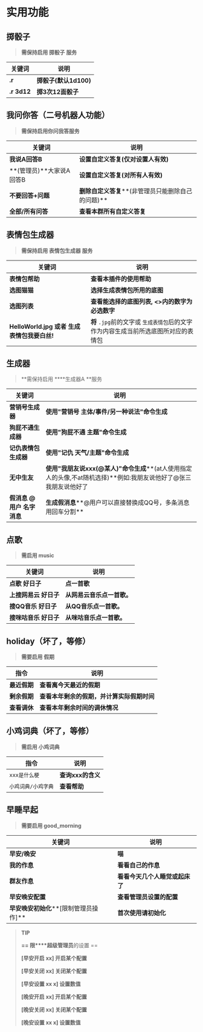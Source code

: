 # 实用功能

## 掷骰子

> **需保持启用 掷骰子 服务**

| **关键词**  | **说明**              |
| ----------------- | --------------------------- |
| **.r**      | **掷骰子(默认1d100)** |
| **.r 3d12** | **掷3次12面骰子**     |

## 我问你答（二号机器人功能）

> **需保持启用你问我答服务**

| **关键词**         | **说明**                                           |
| ------------------------ | -------------------------------------------------------- |
| **我说A回答B**     | **设置自定义答复(仅对设置人有效)**                 |
| **(管理员)**大家说A回答B | **设置自定义答复(对所有人有效)**                   |
| **不要回答+问题**  | **删除自定义答复****(非管理员只能删除自己的问题)** |
| **全部/所有问答**  | **查看本群所有自定义答复**                         |

## 表情包生成器

> **需保持启用 表情包生成器 服务**

| **关键词**                                  | **说明**                                                                               |
| ------------------------------------------------- | -------------------------------------------------------------------------------------------- |
| **表情包帮助**                              | **查看本插件的使用帮助**                                                               |
| **选图猫猫**                                | **选择生成表情包所用的底图**                                                           |
| **选图列表**                                | **查看能选择的底图列表, <>内的数字为必选数字**                                         |
| **HelloWorld.jpg 或者 生成表情包我要白丝!** | **将** `.jpg`前的文字或 `生成表情包`后的文字作为内容生成当前所选底图所对应的表情包 |

## 生成器

> **需保持启用 ****生成器A **服务

| **关键词**                 | **说明**                                                                                                           |
| -------------------------------- | ------------------------------------------------------------------------------------------------------------------------ |
| **营销号生成器**           | **使用"营销号 主体/事件/另一种说法"命令生成**                                                                      |
| **狗屁不通生成器**         | **使用"狗屁不通 主题"命令生成**                                                                                    |
| **记仇表情包生成器**       | **使用"记仇 天气/主题"命令生成**                                                                                   |
| **无中生友**               | **使用"我朋友说xxx(@某人)"命令生成****(at人使用指定人的头像,不at随机选择)**例如:我朋友说他好了@张三 我朋友说他好了 |
| **假消息 @用户 名字 消息** | **生成假消息****@用户可以直接替换成QQ号，多条消息用回车分割**                                                      |

## 点歌

> **需启用 music**

| **关键词**            | **说明**                   |
| --------------------------- | -------------------------------- |
| **点歌 好日子**       | **点一首歌**               |
| **上搜网易云 好日子** | **从网易云音乐点一首歌。** |
| **搜QQ音乐 好日子**   | **从QQ音乐点一首歌。**     |
| **搜咪咕音乐 好日子** | **从咪咕音乐点一首歌。**   |

## holiday（坏了，等修）

> **需要启用 假期**

| **指令**     | **说明**                                   |
| ------------------ | ------------------------------------------------ |
| **最近假期** | **查看离今天最近的假期**                   |
| **剩余假期** | **查看本年剩余的假期，并计算实际假期时间** |
| **查看调休** | **查看本年剩余时间的调休情况**             |

## 小鸡词典（坏了，等修）

> **需启用 小鸡词典**

| **指令**        | **说明**          |
| --------------------- | ----------------------- |
| `xxx是什么梗`       | **查询xxx的含义** |
| `小鸡词典/小鸡字典` | **查看帮助**      |

## 早睡早起

> **需要启用 good_morning**

| **关键词**                             | **说明**                       |
| -------------------------------------------- | ------------------------------------ |
| **早安/晚安**                          | **喵**                         |
| **我的作息**                           | **看看自己的作息**             |
| **群友作息**                           | **看看今天几个人睡觉或起床了** |
| **早安晚安配置**                       | **查看管理员设置的配置**       |
| **早安晚安初始化****[限制管理员操作]** | **首次使用请初始化**           |

> **TIP**
>
> **== 限****超级管理员**的设置 ==
>
> **[早安开启 xx] 开启某个配置**
>
> **[早安关闭 xx] 关闭某个配置**
>
> **[早安设置 xx x] 设置数值**
>
> **[晚安开启 xx] 开启某个配置**
>
> **[晚安关闭 xx] 关闭某个配置**
>
> **[晚安设置 xx x] 设置数值**
